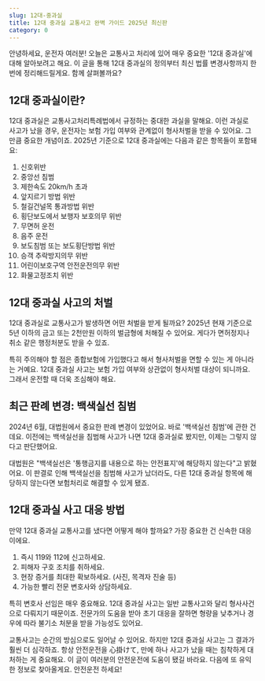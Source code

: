 ```yaml
---
slug: 12대-중과실
title: 12대 중과실 교통사고 완벽 가이드 2025년 최신판
category: 0
---
```


안녕하세요, 운전자 여러분! 오늘은 교통사고 처리에 있어 매우 중요한 '12대 중과실'에 대해 알아보려고 해요. 이 글을 통해 12대 중과실의 정의부터 최신 법률 변경사항까지 한 번에 정리해드릴게요. 함께 살펴볼까요?

## 12대 중과실이란?

12대 중과실은 교통사고처리특례법에서 규정하는 중대한 과실을 말해요. 이런 과실로 사고가 났을 경우, 운전자는 보험 가입 여부와 관계없이 형사처벌을 받을 수 있어요. 그만큼 중요한 개념이죠. 2025년 기준으로 12대 중과실에는 다음과 같은 항목들이 포함돼요:

1. 신호위반
2. 중앙선 침범
3. 제한속도 20km/h 초과
4. 앞지르기 방법 위반
5. 철길건널목 통과방법 위반
6. 횡단보도에서 보행자 보호의무 위반
7. 무면허 운전
8. 음주 운전
9. 보도침범 또는 보도횡단방법 위반
10. 승객 추락방지의무 위반
11. 어린이보호구역 안전운전의무 위반
12. 화물고정조치 위반

## 12대 중과실 사고의 처벌

12대 중과실로 교통사고가 발생하면 어떤 처벌을 받게 될까요? 2025년 현재 기준으로 5년 이하의 금고 또는 2천만원 이하의 벌금형에 처해질 수 있어요. 게다가 면허정지나 취소 같은 행정처분도 받을 수 있죠.

특히 주의해야 할 점은 종합보험에 가입했다고 해서 형사처벌을 면할 수 있는 게 아니라는 거예요. 12대 중과실 사고는 보험 가입 여부와 상관없이 형사처벌 대상이 되니까요. 그래서 운전할 때 더욱 조심해야 해요.

## 최근 판례 변경: 백색실선 침범

2024년 6월, 대법원에서 중요한 판례 변경이 있었어요. 바로 '백색실선 침범'에 관한 건데요. 이전에는 백색실선을 침범해 사고가 나면 12대 중과실로 봤지만, 이제는 그렇지 않다고 판단했어요.

대법원은 "백색실선은 '통행금지를 내용으로 하는 안전표지'에 해당하지 않는다"고 밝혔어요. 이 판결로 인해 백색실선을 침범해 사고가 났더라도, 다른 12대 중과실 항목에 해당하지 않는다면 보험처리로 해결할 수 있게 됐죠.

## 12대 중과실 사고 대응 방법

만약 12대 중과실 교통사고를 냈다면 어떻게 해야 할까요? 가장 중요한 건 신속한 대응이에요.

1. 즉시 119와 112에 신고하세요.
2. 피해자 구호 조치를 취하세요.
3. 현장 증거를 최대한 확보하세요. (사진, 목격자 진술 등)
4. 가능한 빨리 전문 변호사와 상담하세요.

특히 변호사 선임은 매우 중요해요. 12대 중과실 사고는 일반 교통사고와 달리 형사사건으로 다뤄지기 때문이죠. 전문가의 도움을 받아 초기 대응을 잘하면 형량을 낮추거나 경우에 따라 불기소 처분을 받을 가능성도 있어요.

교통사고는 순간의 방심으로도 일어날 수 있어요. 하지만 12대 중과실 사고는 그 결과가 훨씬 더 심각하죠. 항상 안전운전을 心掛けて, 만에 하나 사고가 났을 때는 침착하게 대처하는 게 중요해요. 이 글이 여러분의 안전운전에 도움이 됐길 바라요. 다음에 또 유익한 정보로 찾아올게요. 안전운전 하세요!